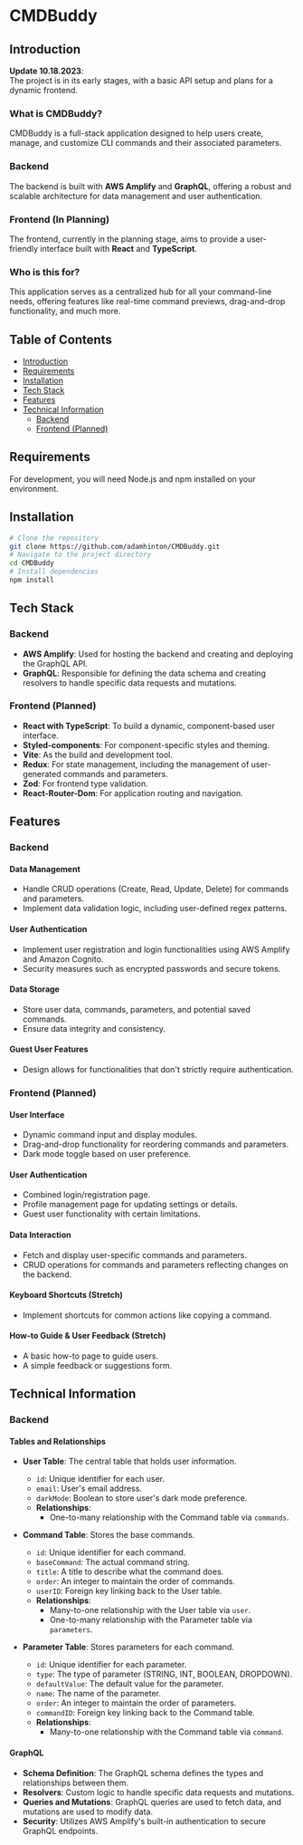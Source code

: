# CMDBuddy

## Introduction

**Update 10.18.2023**:  
The project is in its early stages, with a basic API setup and plans for a dynamic frontend.

### What is CMDBuddy?
CMDBuddy is a full-stack application designed to help users create, manage, and customize CLI commands and their associated parameters.

### Backend
The backend is built with **AWS Amplify** and **GraphQL**, offering a robust and scalable architecture for data management and user authentication.

### Frontend (In Planning)
The frontend, currently in the planning stage, aims to provide a user-friendly interface built with **React** and **TypeScript**.

### Who is this for?
This application serves as a centralized hub for all your command-line needs, offering features like real-time command previews, drag-and-drop functionality, and much more.


## Table of Contents

- [Introduction](#introduction)
- [Requirements](#requirements)
- [Installation](#installation)
- [Tech Stack](#tech-stack)
- [Features](#features)
- [Technical Information](#technical-information)
  - [Backend](#backend)
  - [Frontend (Planned)](#frontend-planned)

## Requirements

For development, you will need Node.js and npm installed on your environment.

## Installation

```bash
# Clone the repository
git clone https://github.com/adamhinton/CMDBuddy.git
# Navigate to the project directory
cd CMDBuddy
# Install dependencies
npm install
```

## Tech Stack

### Backend

- **AWS Amplify**: Used for hosting the backend and creating and deploying the GraphQL API.
- **GraphQL**: Responsible for defining the data schema and creating resolvers to handle specific data requests and mutations.

### Frontend (Planned)

- **React with TypeScript**: To build a dynamic, component-based user interface.
- **Styled-components**: For component-specific styles and theming.
- **Vite**: As the build and development tool.
- **Redux**: For state management, including the management of user-generated commands and parameters.
- **Zod**: For frontend type validation.
- **React-Router-Dom**: For application routing and navigation.



## Features

### Backend

#### Data Management
- Handle CRUD operations (Create, Read, Update, Delete) for commands and parameters.
- Implement data validation logic, including user-defined regex patterns.

#### User Authentication
- Implement user registration and login functionalities using AWS Amplify and Amazon Cognito.
- Security measures such as encrypted passwords and secure tokens.

#### Data Storage
- Store user data, commands, parameters, and potential saved commands.
- Ensure data integrity and consistency.

#### Guest User Features
- Design allows for functionalities that don't strictly require authentication.

### Frontend (Planned)

#### User Interface
- Dynamic command input and display modules.
- Drag-and-drop functionality for reordering commands and parameters.
- Dark mode toggle based on user preference.

#### User Authentication
- Combined login/registration page.
- Profile management page for updating settings or details.
- Guest user functionality with certain limitations.

#### Data Interaction
- Fetch and display user-specific commands and parameters.
- CRUD operations for commands and parameters reflecting changes on the backend.

#### Keyboard Shortcuts (Stretch)
- Implement shortcuts for common actions like copying a command.

#### How-to Guide & User Feedback (Stretch)
- A basic how-to page to guide users.
- A simple feedback or suggestions form.


## Technical Information

### Backend

#### Tables and Relationships

- **User Table**: The central table that holds user information.
  - `id`: Unique identifier for each user.
  - `email`: User's email address.
  - `darkMode`: Boolean to store user's dark mode preference.
  - **Relationships**:
    - One-to-many relationship with the Command table via `commands`.

- **Command Table**: Stores the base commands.
  - `id`: Unique identifier for each command.
  - `baseCommand`: The actual command string.
  - `title`: A title to describe what the command does.
  - `order`: An integer to maintain the order of commands.
  - `userID`: Foreign key linking back to the User table.
  - **Relationships**:
    - Many-to-one relationship with the User table via `user`.
    - One-to-many relationship with the Parameter table via `parameters`.

- **Parameter Table**: Stores parameters for each command.
  - `id`: Unique identifier for each parameter.
  - `type`: The type of parameter (STRING, INT, BOOLEAN, DROPDOWN).
  - `defaultValue`: The default value for the parameter.
  - `name`: The name of the parameter.
  - `order`: An integer to maintain the order of parameters.
  - `commandID`: Foreign key linking back to the Command table.
  - **Relationships**:
    - Many-to-one relationship with the Command table via `command`.

#### GraphQL

- **Schema Definition**: The GraphQL schema defines the types and relationships between them.
- **Resolvers**: Custom logic to handle specific data requests and mutations.
- **Queries and Mutations**: GraphQL queries are used to fetch data, and mutations are used to modify data.
- **Security**: Utilizes AWS Amplify's built-in authentication to secure GraphQL endpoints.




